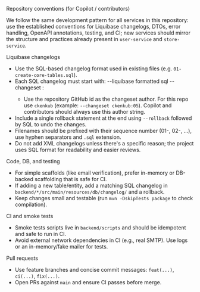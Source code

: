 Repository conventions (for Copilot / contributors)

We follow the same development pattern for all services in this repository: use the established conventions for Liquibase changelogs, DTOs, error handling, OpenAPI annotations, testing, and CI; new services should mirror the structure and practices already present in `user-service` and `store-service`.

Liquibase changelogs
- Use the SQL-based changelog format used in existing files (e.g. `01-create-core-tables.sql`).
- Each SQL changelog must start with:
  --liquibase formatted sql
  --changeset <author>:<id>
  - Use the repository GitHub id as the changeset author. For this repo use `ckenkub` (example: `--changeset ckenkub:05`). Copilot and contributors should always use this author string.
- Include a single rollback statement at the end using `--rollback` followed by SQL to undo the changes.
- Filenames should be prefixed with their sequence number (01-, 02-, ...), use hyphen separators and `.sql` extension.
- Do not add XML changelogs unless there's a specific reason; the project uses SQL format for readability and easier reviews.

Code, DB, and testing
- For simple scaffolds (like email verification), prefer in-memory or DB-backed scaffolding that is safe for CI.
- If adding a new table/entity, add a matching SQL changelog in `backend/*/src/main/resources/db/changelog/` and a rollback.
- Keep changes small and testable (run `mvn -DskipTests package` to check compilation).

CI and smoke tests
- Smoke tests scripts live in `backend/scripts` and should be idempotent and safe to run in CI.
- Avoid external network dependencies in CI (e.g., real SMTP). Use logs or an in-memory/fake mailer for tests.

Pull requests
- Use feature branches and concise commit messages: `feat(...)`, `ci(...)`, `fix(...)`.
- Open PRs against `main` and ensure CI passes before merge.
